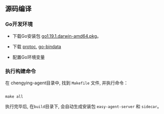 ## 源码编译

### Go开发环境 
- 下载Go安装包 [go1.19.1.darwin-amd64.pkg](https://go.dev/dl/go1.19.1.darwin-arm64.pkg)。

- 下载 [protoc](https://github.com/protocolbuffers/protobuf/releases/tag/v3.17.1), [go-bindata](https://github.com/go-bindata/go-bindata)

- 配置Go环境变量


### 执行构建命令 

在 chengying-agent目录中, 找到 `Makefile` 文件, 并执行命令：

<code>
make all
</code>

执行完毕后, 在`build`目录下, 会自动生成安装包 `easy-agent-server` 和 `sidecar`。
